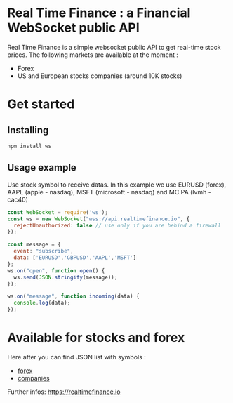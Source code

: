 # Real Time Finance : a Financial WebSocket public API

Real Time Finance is a simple websocket public API to get real-time stock prices.
The following markets are available at the moment :

- Forex
- US and European stocks companies (around 10K stocks)

# Get started

## Installing

```
npm install ws
```

## Usage example

Use stock symbol to receive datas. In this example we use EURUSD (forex), AAPL (apple - nasdaq), MSFT (microsoft - nasdaq) and MC.PA (lvmh - cac40)
```javascript
const WebSocket = require('ws');
const ws = new WebSocket("wss://api.realtimefinance.io", {
  rejectUnauthorized: false // use only if you are behind a firewall
});

const message = {
  event: "subscribe",
  data: ['EURUSD','GBPUSD','AAPL','MSFT']
};
ws.on("open", function open() {
  ws.send(JSON.stringify(message));
});

ws.on("message", function incoming(data) {
  console.log(data);
});
```

# Available for stocks and forex

Here after you can find JSON list with symbols :

- [forex][forex]
- [companies][companies]


Further infos: https://realtimefinance.io

[forex]: ./pairs_list.json
[companies]: ./companies_list.json
